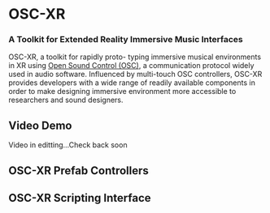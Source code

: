 # OSC-XR
### A Toolkit for Extended Reality Immersive Music Interfaces

OSC-XR, a toolkit for rapidly proto- typing immersive musical environments in XR using [Open Sound Control (OSC)](http://opensoundcontrol.org/introduction-osc), a communication protocol widely used in audio software. Influenced by multi-touch OSC controllers, OSC-XR provides developers with a wide range of readily available components in order to make designing immersive environment more accessible to researchers and sound designers.

## Video Demo
Video in editting...Check back soon

## OSC-XR Prefab Controllers

## OSC-XR Scripting Interface